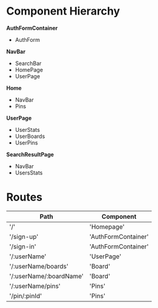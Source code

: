 # Component Hierarchy

**AuthFormContainer**
* AuthForm

**NavBar**
* SearchBar
* HomePage
* UserPage

**Home**
* NavBar
* Pins

**UserPage**
* UserStats
* UserBoards
* UserPins

**SearchResultPage**
* NavBar
* UsersStats


# Routes

| **Path**  | **Component** |
| ------------- | ------------- |
| '/'  | 'Homepage'  |
| '/sign-up'  | 'AuthFormContainer'  |
| '/sign-in'  | 'AuthFormContainer'  |
| '/:userName'  | 'UserPage'  |
| '/:userName/boards'  | 'Board'  |
| '/:userName/:boardName'  | 'Board'  |
| '/:userName/pins'  | 'Pins'  |
| '/pin/:pinId'  | 'Pins'  |
